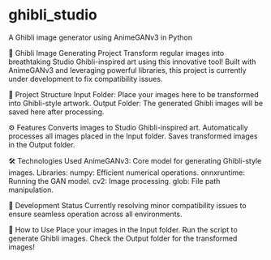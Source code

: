 # ghibli_studio
A Ghibli image generator using AnimeGANv3 in Python

🌸 Ghibli Image Generating Project
Transform regular images into breathtaking Studio Ghibli-inspired art using this innovative tool! Built with AnimeGANv3 and leveraging powerful libraries, this project is currently under development to fix compatibility issues.

📂 Project Structure
Input Folder: Place your images here to be transformed into Ghibli-style artwork.
Output Folder: The generated Ghibli images will be saved here after processing.

⚙️ Features
Converts images to Studio Ghibli-inspired art.
Automatically processes all images placed in the Input folder.
Saves transformed images in the Output folder.

🛠️ Technologies Used
AnimeGANv3: Core model for generating Ghibli-style images.
Libraries:
numpy: Efficient numerical operations.
onnxruntime: Running the GAN model.
cv2: Image processing.
glob: File path manipulation.

🚧 Development Status
Currently resolving minor compatibility issues to ensure seamless operation across all environments.

📜 How to Use
Place your images in the Input folder.
Run the script to generate Ghibli images.
Check the Output folder for the transformed images!
